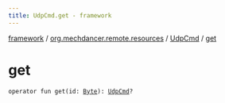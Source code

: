 ```yaml
---
title: UdpCmd.get - framework
---
```


[framework](../../index.html) / [org.mechdancer.remote.resources](../index.html) / [UdpCmd](index.html) / [get](./get.html)

# get

`operator fun get(id: `[`Byte`](https://kotlinlang.org/api/latest/jvm/stdlib/kotlin/-byte/index.html)`): `[`UdpCmd`](index.html)`?`